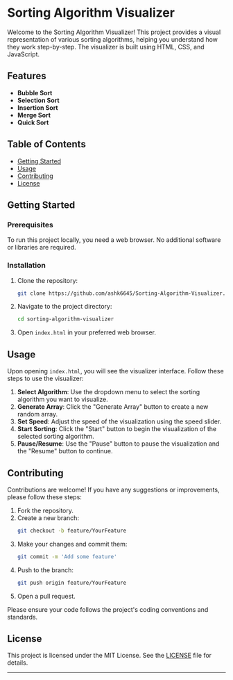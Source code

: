 # Sorting Algorithm Visualizer

Welcome to the Sorting Algorithm Visualizer! This project provides a visual representation of various sorting algorithms, helping you understand how they work step-by-step. The visualizer is built using HTML, CSS, and JavaScript.

## Features

- **Bubble Sort**
- **Selection Sort**
- **Insertion Sort**
- **Merge Sort**
- **Quick Sort**


## Table of Contents

- [Getting Started](#getting-started)
- [Usage](#usage)
- [Contributing](#contributing)
- [License](#license)

## Getting Started

### Prerequisites

To run this project locally, you need a web browser. No additional software or libraries are required.

### Installation

1. Clone the repository:
    ```sh
    git clone https://github.com/ashk6645/Sorting-Algorithm-Visualizer.git
    ```

2. Navigate to the project directory:
    ```sh
    cd sorting-algorithm-visualizer
    ```

3. Open `index.html` in your preferred web browser.

## Usage

Upon opening `index.html`, you will see the visualizer interface. Follow these steps to use the visualizer:

1. **Select Algorithm**: Use the dropdown menu to select the sorting algorithm you want to visualize.
2. **Generate Array**: Click the "Generate Array" button to create a new random array.
3. **Set Speed**: Adjust the speed of the visualization using the speed slider.
4. **Start Sorting**: Click the "Start" button to begin the visualization of the selected sorting algorithm.
5. **Pause/Resume**: Use the "Pause" button to pause the visualization and the "Resume" button to continue.

## Contributing

Contributions are welcome! If you have any suggestions or improvements, please follow these steps:

1. Fork the repository.
2. Create a new branch:
    ```sh
    git checkout -b feature/YourFeature
    ```
3. Make your changes and commit them:
    ```sh
    git commit -m 'Add some feature'
    ```
4. Push to the branch:
    ```sh
    git push origin feature/YourFeature
    ```
5. Open a pull request.

Please ensure your code follows the project's coding conventions and standards.

## License

This project is licensed under the MIT License. See the [LICENSE](LICENSE) file for details.

---

